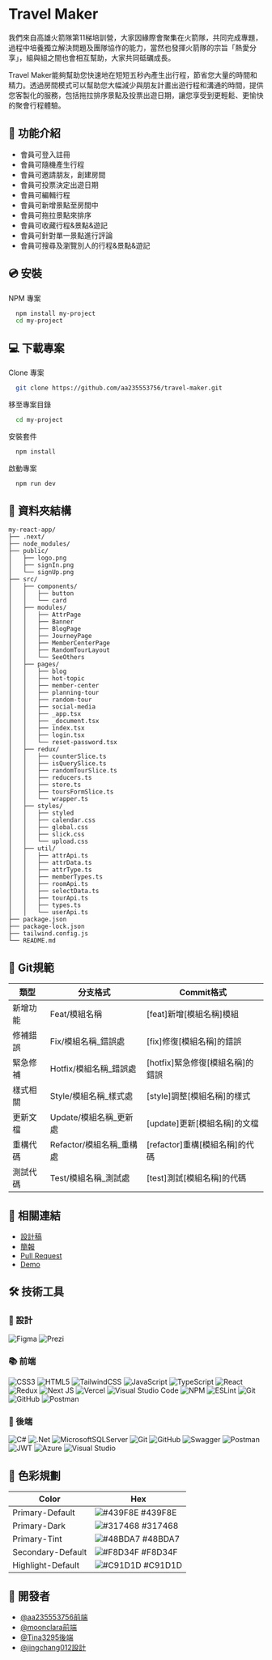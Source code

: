 # Travel Maker

我們來自高雄火箭隊第11梯培訓營，大家因緣際會聚集在火箭隊，共同完成專題，過程中培養獨立解決問題及團隊協作的能力，當然也發揮火箭隊的宗旨「熱愛分享」，組與組之間也會相互幫助，大家共同砥礪成長。

Travel Maker能夠幫助您快速地在短短五秒內產生出行程，節省您大量的時間和精力。透過房間模式可以幫助您大幅減少與朋友計畫出遊行程和溝通的時間，提供您客製化的服務，包括拖拉排序景點及投票出遊日期，讓您享受到更輕鬆、更愉快的聚會行程體驗。


## 💯 功能介紹

- 會員可登入註冊
- 會員可隨機產生行程
- 會員可邀請朋友，創建房間
- 會員可投票決定出遊日期
- 會員可編輯行程
- 會員可新增景點至房間中
- 會員可拖拉景點來排序
- 會員可收藏行程&景點&遊記
- 會員可針對單一景點進行評論
- 會員可搜尋及瀏覽別人的行程&景點&遊記


## 💿 安裝

NPM 專案

```bash
  npm install my-project
  cd my-project
```


## 💻 下載專案

Clone 專案

```bash
  git clone https://github.com/aa235553756/travel-maker.git
```

移至專案目錄

```bash
  cd my-project
```

安裝套件

```bash
  npm install
```

啟動專案

```bash
  npm run dev
```


## 📂 資料夾結構

```
my-react-app/
├── .next/
├── node_modules/
├── public/
│   ├── logo.png
│   ├── signIn.png
│   └── signUp.png
├── src/
│   ├── components/
│   │   ├── button
│   │   └── card
│   ├── modules/
│   │   ├── AttrPage
│   │   ├── Banner
│   │   ├── BlogPage
│   │   ├── JourneyPage
│   │   ├── MemberCenterPage
│   │   ├── RandomTourLayout
│   │   └── SeeOthers
│   ├── pages/
│   │   ├── blog
│   │   ├── hot-topic
│   │   ├── member-center
│   │   ├── planning-tour
│   │   ├── random-tour
│   │   ├── social-media
│   │   ├── _app.tsx
│   │   ├── _document.tsx
│   │   ├── index.tsx
│   │   ├── login.tsx
│   │   └── reset-password.tsx
│   ├── redux/
│   │   ├── counterSlice.ts
│   │   ├── isQuerySlice.ts
│   │   ├── randomTourSlice.ts
│   │   ├── reducers.ts
│   │   ├── store.ts
│   │   ├── toursFormSlice.ts
│   │   └── wrapper.ts
│   ├── styles/
│   │   ├── styled
│   │   ├── calendar.css
│   │   ├── global.css
│   │   ├── slick.css
│   │   └── upload.css
│   ├── util/
│   │   ├── attrApi.ts
│   │   ├── attrData.ts
│   │   ├── attrType.ts
│   │   ├── memberTypes.ts
│   │   ├── roomApi.ts
│   │   ├── selectData.ts
│   │   ├── tourApi.ts
│   │   ├── types.ts
│   │   └── userApi.ts
├── package.json
├── package-lock.json
├── tailwind.config.js
└── README.md
```

## 🎨 Git規範

| 類型     | 分支格式                   |   Commit格式
| -------  | ------------------------- | --------------------------
| 新增功能  |  Feat/模組名稱            |  [feat]新增[模組名稱]模組
| 修補錯誤  |  Fix/模組名稱_錯誤處       |  [fix]修復[模組名稱]的錯誤
| 緊急修補  |  Hotfix/模組名稱_錯誤處    |  [hotfix]緊急修復[模組名稱]的錯誤
| 樣式相關  |  Style/模組名稱_樣式處     |  [style]調整[模組名稱]的樣式
| 更新文檔  |  Update/模組名稱_更新處    |  [update]更新[模組名稱]的文檔
| 重構代碼  |  Refactor/模組名稱_重構處  |  [refactor]重構[模組名稱]的代碼
| 測試代碼  |  Test/模組名稱_測試處      |  [test]測試[模組名稱]的代碼


## 🔗 相關連結
- [設計稿](https://www.figma.com/file/DZ5QXoX44UbjjTDgwoUa7e/%E5%B0%88%E9%A1%8C?node-id=2014-30653&t=FV51kesPtkZeFxNo-0)
- [簡報](https://www.canva.com/design/DAFhQyi7JYw/D2bMbdCXiQjRv2c6-KwKAA/view#1)
- [Pull Request](https://github.com/aa235553756/travel-maker/pulse)
- [Demo](https://travel-maker.vercel.app/)


## 🛠 技術工具

### 📐 設計
![Figma](https://img.shields.io/badge/figma-%23F24E1E.svg?style=for-the-badge&logo=figma&logoColor=white)
![Prezi](https://img.shields.io/badge/Prezi-%23000000.svg?style=for-the-badge&logo=Prezi&logoColor=white)


### 📚 前端
![CSS3](https://img.shields.io/badge/css3-%231572B6.svg?style=for-the-badge&logo=css3&logoColor=white)
![HTML5](https://img.shields.io/badge/html5-%23E34F26.svg?style=for-the-badge&logo=html5&logoColor=white)
![TailwindCSS](https://img.shields.io/badge/tailwindcss-%2338B2AC.svg?style=for-the-badge&logo=tailwind-css&logoColor=white)
![JavaScript](https://img.shields.io/badge/javascript-%23323330.svg?style=for-the-badge&logo=javascript&logoColor=%23F7DF1E)
![TypeScript](https://img.shields.io/badge/typescript-%23007ACC.svg?style=for-the-badge&logo=typescript&logoColor=white)
![React](https://img.shields.io/badge/react-%2320232a.svg?style=for-the-badge&logo=react&logoColor=%2361DAFB)
![Redux](https://img.shields.io/badge/redux-%23593d88.svg?style=for-the-badge&logo=redux&logoColor=white)
![Next JS](https://img.shields.io/badge/Next-black?style=for-the-badge&logo=next.js&logoColor=white)
![Vercel](https://img.shields.io/badge/vercel-%23000000.svg?style=for-the-badge&logo=vercel&logoColor=white)
![Visual Studio Code](https://img.shields.io/badge/Visual%20Studio%20Code-0078d7.svg?style=for-the-badge&logo=visual-studio-code&logoColor=white)
![NPM](https://img.shields.io/badge/NPM-%23CB3837.svg?style=for-the-badge&logo=npm&logoColor=white)
![ESLint](https://img.shields.io/badge/ESLint-4B3263?style=for-the-badge&logo=eslint&logoColor=white)
![Git](https://img.shields.io/badge/git-%23F05033.svg?style=for-the-badge&logo=git&logoColor=white)
![GitHub](https://img.shields.io/badge/github-%23121011.svg?style=for-the-badge&logo=github&logoColor=white)
![Postman](https://img.shields.io/badge/Postman-FF6C37?style=for-the-badge&logo=postman&logoColor=white)


### 🔧 後端
![C#](https://img.shields.io/badge/c%23-%23239120.svg?style=for-the-badge&logo=c-sharp&logoColor=white)
![.Net](https://img.shields.io/badge/.NET-5C2D91?style=for-the-badge&logo=.net&logoColor=white)
![MicrosoftSQLServer](https://img.shields.io/badge/Microsoft%20SQL%20Server-CC2927?style=for-the-badge&logo=microsoft%20sql%20server&logoColor=white)
![Git](https://img.shields.io/badge/git-%23F05033.svg?style=for-the-badge&logo=git&logoColor=white)
![GitHub](https://img.shields.io/badge/github-%23121011.svg?style=for-the-badge&logo=github&logoColor=white)
![Swagger](https://img.shields.io/badge/-Swagger-%23Clojure?style=for-the-badge&logo=swagger&logoColor=white)
![Postman](https://img.shields.io/badge/Postman-FF6C37?style=for-the-badge&logo=postman&logoColor=white)
![JWT](https://img.shields.io/badge/JWT-black?style=for-the-badge&logo=JSON%20web%20tokens)
![Azure](https://img.shields.io/badge/azure-%230072C6.svg?style=for-the-badge&logo=microsoftazure&logoColor=white)
![Visual Studio](https://img.shields.io/badge/Visual%20Studio-5C2D91.svg?style=for-the-badge&logo=visual-studio&logoColor=white)


## 🎨 色彩規劃

| Color                  | Hex                                                        |
| ---------------------  | -----------------------------------------------------------|
| Primary-Default  | ![#439F8E](https://via.placeholder.com/10/439F8E?text=+) #439F8E |
| Primary-Dark     | ![#317468](https://via.placeholder.com/10/317468?text=+) #317468 |
| Primary-Tint     | ![#48BDA7](https://via.placeholder.com/10/48BDA7?text=+) #48BDA7 |
| Secondary-Default  | ![#F8D34F](https://via.placeholder.com/10/F8D34F?text=+) #F8D34F |
| Highlight-Default  | ![#C91D1D](https://via.placeholder.com/10/C91D1D?text=+) #C91D1D |


## 👬 開發者

- [@aa235553756前端](https://github.com/aa235553756)
- [@moonclara前端](https://github.com/moonclara)
- [@Tina3295後端](https://github.com/Tina3295)
- [@jingchang012設計](https://github.com/jingchang012)

